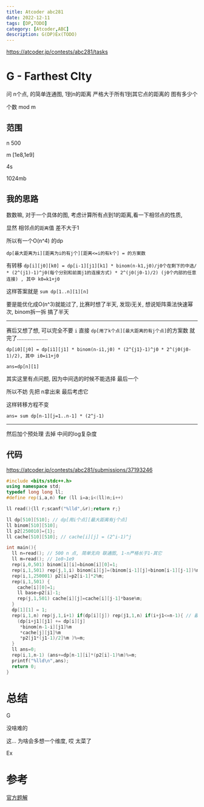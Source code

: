```yaml
---
title: Atcoder abc281
date: 2022-12-11
tags: [DP,TODO]
category: [Atcoder,ABC]
description: G(DP)Ex(TODO)
---
```


https://atcoder.jp/contests/abc281/tasks

# G - Farthest CIty

问 n个点, 的简单连通图, 1到n的距离 严格大于所有1到其它点的距离的 图有多少个

个数 mod m

## 范围

n 500

m [1e8,1e9]

4s

1024mb

## 我的思路

数数嘛, 对于一个具体的图, 考虑计算所有点到1的距离,看一下相邻点的性质, 

显然 相邻点的`距离`值 差不大于1

所以有一个O(n^4) 的dp

`dp[最大距离为i][距离为i的有j个][距离<=i的有k个] = 的方案数`

有转移 `dp[i][j0][k0] = dp[i-1][j1][k1] * binom(n-k1,j0)/j0个在剩下的中选/ * (2^(j1)-1)^j0(每个分别和前面j1的连接方式) * 2^(j0(j0-1)/2) (j0个内部的任意连接) , 其中 k0=k1+j0`

这样答案就是 `sum dp[1..n][1][n]`

要是能优化成O(n^3)就能过了, 比赛时想了半天, 发现i无关, 想说矩阵乘法快速幂次, binom拆一拆 搞了半天

---

赛后又想了想, 可以完全不要 `i` 直接 `dp[用了k个点][最大距离的有j个点]`的方案数 就完了....................

`dp[i0][j0] = dp[i1][j1] * binom(n-i1,j0) * (2^{j1}-1)^j0 * 2^(j0(j0-1)/2), 其中 i0=i1+j0`

`ans=dp[n][1]`

其实这里有点问题, 因为中间选的时候不能选择 最后一个

所以不妨 先把 n拿出来 最后考虑它

这样转移方程不变

`ans= sum dp[n-1][j=1..n-1] * (2^j-1)`

---

然后加个预处理 去掉 中间的log复杂度

## 代码

https://atcoder.jp/contests/abc281/submissions/37193246

```cpp
#include <bits/stdc++.h>
using namespace std;
typedef long long ll;
#define rep(i,a,n) for (ll i=a;i<(ll)n;i++)

ll read(){ll r;scanf("%lld",&r);return r;}

ll dp[510][510]; // dp[用i个点][最大距离有j个点]
ll binom[510][510];
ll p2[250010]={1};
ll cache[510][510]; // cache[i][j] = (2^i-1)^j

int main(){
  ll n=read(); // 500 n 点, 简单无向 联通图, 1-n严格长于1-其它
  ll m=read(); // 1e8~1e9
  rep(i,0,501) binom[i][i]=binom[i][0]=1;
  rep(i,1,501) rep(j,1,i) binom[i][j]=(binom[i-1][j]+binom[i-1][j-1])%m;
  rep(i,1,250001) p2[i]=p2[i-1]*2%m;
  rep(i,1,501) {
    cache[i][0]=1;
    ll base=p2[i]-1;
    rep(j,1,501) cache[i][j]=cache[i][j-1]*base%m;
  }
  dp[1][1] = 1;
  rep(i,1,n) rep(j,1,i+1) if(dp[i][j]) rep(j1,1,n) if(i+j1<=n-1){ // 最后一个先不考虑, (i,j) => (i+j1,j1)
    (dp[i+j1][j1] += dp[i][j]
     *binom[n-1-i][j1]%m
     *cache[j][j1]%m
     *p2[j1*(j1-1)/2]%m )%=m;
  }
  ll ans=0;
  rep(i,1,n-1) (ans+=dp[n-1][i]*(p2[i]-1)%m)%=m;
  printf("%lld\n",ans);
  return 0;
}
```

# 总结

G

没啥难的

这... 为啥会多想一个维度, 哎 太菜了

Ex


# 参考

[官方题解](https://atcoder.jp/contests/abc281/editorial)
